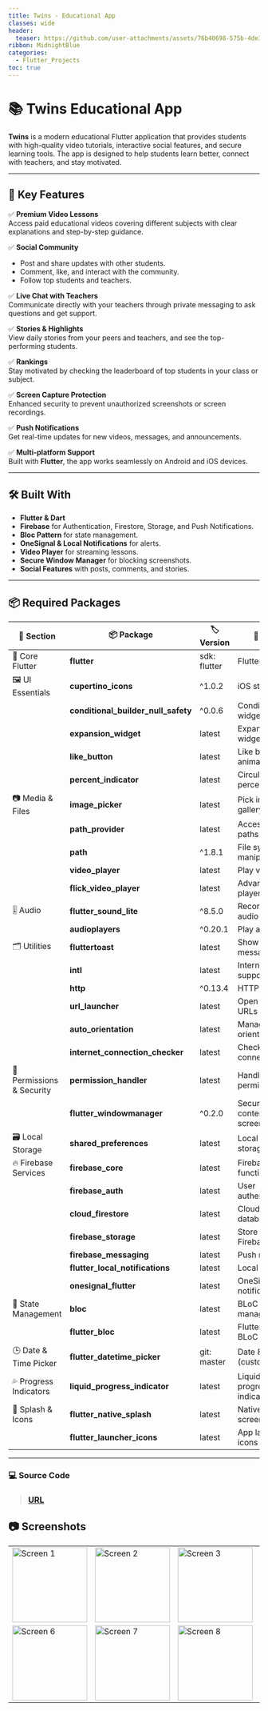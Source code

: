 ```yaml
---
title: Twins - Educational App
classes: wide
header:
  teaser: https://github.com/user-attachments/assets/76b40698-575b-4de3-a3d3-0307c8212184
ribbon: MidnightBlue
categories:
  - Flutter_Projects
toc: true
---
```


# 📚 Twins Educational App

**Twins** is a modern educational Flutter application that provides students with high-quality video tutorials, interactive social features, and secure learning tools. The app is designed to help students learn better, connect with teachers, and stay motivated.

---

## 🚀 Key Features

✅ **Premium Video Lessons**  
Access paid educational videos covering different subjects with clear explanations and step-by-step guidance.

✅ **Social Community**  
- Post and share updates with other students.  
- Comment, like, and interact with the community.  
- Follow top students and teachers.

✅ **Live Chat with Teachers**  
Communicate directly with your teachers through private messaging to ask questions and get support.

✅ **Stories & Highlights**  
View daily stories from your peers and teachers, and see the top-performing students.

✅ **Rankings**  
Stay motivated by checking the leaderboard of top students in your class or subject.

✅ **Screen Capture Protection**  
Enhanced security to prevent unauthorized screenshots or screen recordings.

✅ **Push Notifications**  
Get real-time updates for new videos, messages, and announcements.

✅ **Multi-platform Support**  
Built with **Flutter**, the app works seamlessly on Android and iOS devices.

---

## 🛠️ Built With

- **Flutter & Dart**  
- **Firebase** for Authentication, Firestore, Storage, and Push Notifications.
- **Bloc Pattern** for state management.
- **OneSignal & Local Notifications** for alerts.
- **Video Player** for streaming lessons.
- **Secure Window Manager** for blocking screenshots.
- **Social Features** with posts, comments, and stories.

---

## 📦 Required Packages


| 📂 Section               | 📦 Package                     | 🏷️ Version | 🎯 Purpose                                               |
|--------------------------|--------------------------------|------------|----------------------------------------------------------|
| 🧩 Core Flutter          | **flutter**                    | sdk: flutter | Flutter SDK                                              |
| 🖼 UI Essentials         | **cupertino_icons**            | ^1.0.2     | iOS style icons                                          |
|                          | **conditional_builder_null_safety** | ^0.0.6 | Conditional widgets builder                              |
|                          | **expansion_widget**           | latest     | Expand/collapse widgets                                  |
|                          | **like_button**                | latest     | Like button with animation                               |
|                          | **percent_indicator**          | latest     | Circular/linear percent indicators                       |
| 📷 Media & Files         | **image_picker**               | latest     | Pick images from gallery or camera                       |
|                          | **path_provider**              | latest     | Access device paths                                      |
|                          | **path**                       | ^1.8.1     | File system path manipulation                            |
|                          | **video_player**               | latest     | Play video files                                         |
|                          | **flick_video_player**         | latest     | Advanced video player                                    |
| 🎚 Audio                 | **flutter_sound_lite**         | ^8.5.0     | Record & play audio                                      |
|                          | **audioplayers**               | ^0.20.1    | Play audio files                                         |
| 🗂️ Utilities             | **fluttertoast**               | latest     | Show toast messages                                      |
|                          | **intl**                       | latest     | Internationalization support                             |
|                          | **http**                       | ^0.13.4    | HTTP requests                                            |
|                          | **url_launcher**               | latest     | Open external URLs                                       |
|                          | **auto_orientation**           | latest     | Manage screen orientation                                |
|                          | **internet_connection_checker**| latest     | Check internet connection                                |
| 🔑 Permissions & Security | **permission_handler**        | latest     | Handle runtime permissions                               |
|                          | **flutter_windowmanager**      | ^0.2.0     | Secure app content from screenshots                      |
| 🗃 Local Storage         | **shared_preferences**         | latest     | Local key-value storage                                  |
| 🔥 Firebase Services     | **firebase_core**              | latest     | Firebase core functionality                              |
|                          | **firebase_auth**              | latest     | User authentication                                      |
|                          | **cloud_firestore**            | latest     | Cloud Firestore database                                 |
|                          | **firebase_storage**           | latest     | Store files in Firebase                                  |
|                          | **firebase_messaging**         | latest     | Push notifications                                       |
|                          | **flutter_local_notifications**| latest     | Local notifications                                      |
|                          | **onesignal_flutter**          | latest     | OneSignal push notifications                             |
| 🧩 State Management      | **bloc**                       | latest     | BLoC state management                                    |
|                          | **flutter_bloc**               | latest     | Flutter bindings for BLoC                                |
| 🕒 Date & Time Picker    | **flutter_datetime_picker**    | git: master | Date & time picker (custom ref)                          |
| 💦 Progress Indicators   | **liquid_progress_indicator**  | latest     | Liquid style progress indicators                         |
| 🎨 Splash & Icons        | **flutter_native_splash**      | latest     | Native splash screens                                    |
|                          | **flutter_launcher_icons**     | latest     | App launcher icons                                       |

---

### 💻 Source Code
> ### [URL](https://github.com/AbdoOo20/Twins)

## 📷 Screenshots

<table>
  <tr>
    <td><img src="https://github.com/user-attachments/assets/4611945c-1b00-4233-b9a8-bc16e98ad66d" alt="Screen 1" width="150" /></td>
    <td><img src="https://github.com/user-attachments/assets/bea26054-1080-44a1-8542-f1f51cfa9dfa" alt="Screen 2" width="150" /></td>
    <td><img src="https://github.com/user-attachments/assets/d45261ba-8b41-4573-9215-18db7337b736" alt="Screen 3" width="150" /></td>
    <td><img src="https://github.com/user-attachments/assets/9a6b08ce-00d2-4b4d-a541-334a3bdf6e1b" alt="Screen 4" width="150" /></td>
  </tr>
  <tr>
    <td><img src="https://github.com/user-attachments/assets/f3264262-204c-4854-914e-908f07ae7b78" alt="Screen 6" width="150" /></td>
    <td><img src="https://github.com/user-attachments/assets/deb3b809-4633-4451-8514-e4eb4fd88412" alt="Screen 7" width="150" /></td>
    <td><img src="https://github.com/user-attachments/assets/ae6b0308-7064-41d1-bf00-f3a242fb0376" alt="Screen 8" width="150" /></td>
    <td><img src="https://github.com/user-attachments/assets/6bea3fe1-9057-4376-b99f-1157d95689ee" alt="Screen 9" width="150" /></td>
  </tr>
</table>
